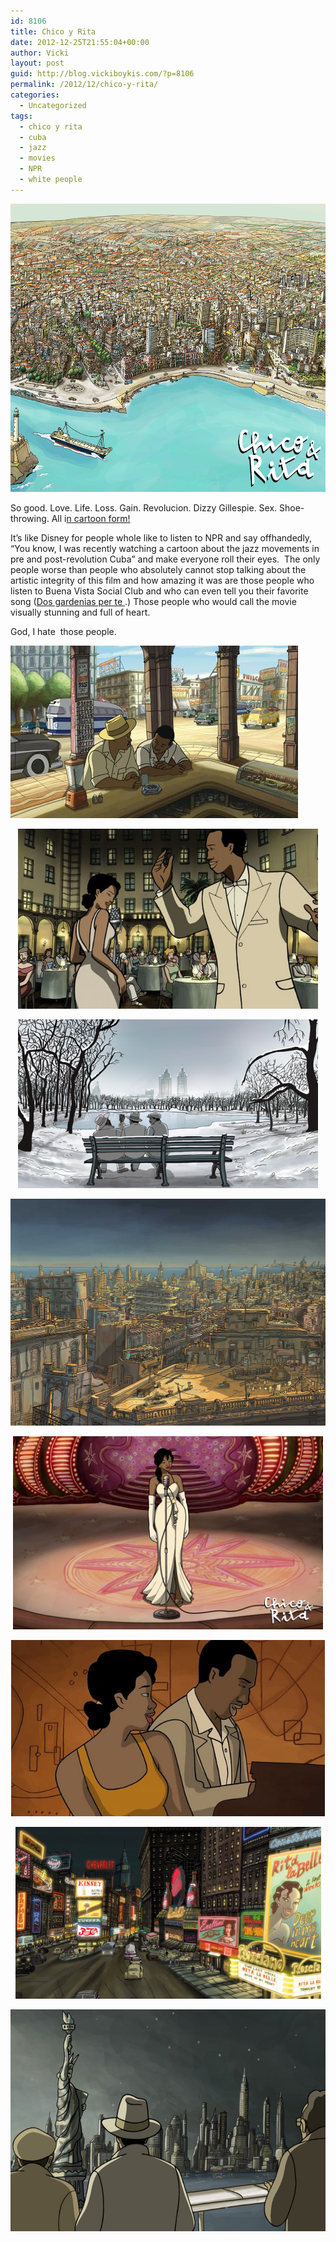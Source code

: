 ```yaml
---
id: 8106
title: Chico y Rita
date: 2012-12-25T21:55:04+00:00
author: Vicki
layout: post
guid: http://blog.vickiboykis.com/?p=8106
permalink: /2012/12/chico-y-rita/
categories:
  - Uncategorized
tags:
  - chico y rita
  - cuba
  - jazz
  - movies
  - NPR
  - white people
---
```

<p style="text-align: center;">
  <a href="http://blog.vickiboykis.com/2012/12/chico-y-rita/habana_ipad_1024x768/" rel="attachment wp-att-8107"><img class="aligncenter  wp-image-8107" alt="habana_ipad_1024x768" src="https://raw.githubusercontent.com/veekaybee/wlb/gh-pages/assets/images/2012/12/habana_ipad_1024x768.jpg" width="614" height="461" /></a>
</p>

So good. Love. Life. Loss. Gain. Revolucion. Dizzy Gillespie. Sex. Shoe-throwing. All i<a href="https://www.youtube.com/movie?v=m7NEa9B_als&feature=mv_sr" target="_blank">n cartoon form!</a>

It&#8217;s like Disney for people whole like to listen to NPR and say offhandedly, &#8220;You know, I was recently watching a cartoon about the jazz movements in pre and post-revolution Cuba&#8221; and make everyone roll their eyes.  The only people worse than people who absolutely cannot stop talking about the artistic integrity of this film and how amazing it was are those people who listen to Buena Vista Social Club and who can even tell you their favorite song (<a href="https://www.youtube.com/watch?v=5pKW7qvYSHU" target="_blank">Dos gardenias per te </a>.) Those people who would call the movie visually stunning and full of heart.

God, I hate  those people.

<a href="http://blog.vickiboykis.com/2012/12/chico-y-rita/chico-rita-006/" rel="attachment wp-att-8108"><img class="aligncenter size-full wp-image-8108" alt="Chico--Rita-006" src="https://raw.githubusercontent.com/veekaybee/wlb/gh-pages/assets/images/2012/12/Chico-Rita-006.jpg" width="460" height="276" /></a>

<p style="text-align: center;">
  <a href="http://blog.vickiboykis.com/2012/12/chico-y-rita/chico-y-rita71/" rel="attachment wp-att-8109"><img class="aligncenter  wp-image-8109" alt="chico-y-rita71" src="https://raw.githubusercontent.com/veekaybee/wlb/gh-pages/assets/images/2012/12/chico-y-rita71.jpg" width="480" height="288" /></a>
</p>

<p style="text-align: center;">
  <a href="http://blog.vickiboykis.com/2012/12/chico-y-rita/chico_y_rita10gr/" rel="attachment wp-att-8110"><img class="aligncenter  wp-image-8110" alt="chico_y_rita10gr" src="https://raw.githubusercontent.com/veekaybee/wlb/gh-pages/assets/images/2012/12/chico_y_rita10gr.jpg" width="480" height="270" /></a>
</p>

<p style="text-align: center;">
  <a href="http://blog.vickiboykis.com/2012/12/chico-y-rita/background_16/" rel="attachment wp-att-8111"><img class="aligncenter  wp-image-8111" alt="background_16" src="https://raw.githubusercontent.com/veekaybee/wlb/gh-pages/assets/images/2012/12/background_16.jpg" width="513" height="363" /></a>
</p>

<p style="text-align: center;">
  <a href="http://blog.vickiboykis.com/2012/12/chico-y-rita/rita_1680x1050/" rel="attachment wp-att-8112"><img class="aligncenter  wp-image-8112" alt="rita_1680x1050" src="https://raw.githubusercontent.com/veekaybee/wlb/gh-pages/assets/images/2012/12/rita_1680x1050.jpg" width="496" height="309" /></a>
</p>

<p style="text-align: center;">
  <a href="http://blog.vickiboykis.com/2012/12/chico-y-rita/628x471/" rel="attachment wp-att-8113"><img class="aligncenter  wp-image-8113" alt="628x471" src="https://raw.githubusercontent.com/veekaybee/wlb/gh-pages/assets/images/2012/12/628x471.jpg" width="502" height="282" /></a>
</p>

<p style="text-align: center;">
  <a href="http://blog.vickiboykis.com/2012/12/chico-y-rita/post225-7/" rel="attachment wp-att-8114"><img class="aligncenter  wp-image-8114" alt="post225.7" src="https://raw.githubusercontent.com/veekaybee/wlb/gh-pages/assets/images/2012/12/post225.7.jpg" width="489" height="275" /></a>
</p>

<p style="text-align: center;">
  <p style="text-align: center;">
    <a href="http://blog.vickiboykis.com/2012/12/chico-y-rita/post225-6/" rel="attachment wp-att-8118"><img class="aligncenter  wp-image-8118" alt="post225.6" src="https://raw.githubusercontent.com/veekaybee/wlb/gh-pages/assets/images/2012/12/post225.6.jpg" width="595" height="355" /></a>
  </p>